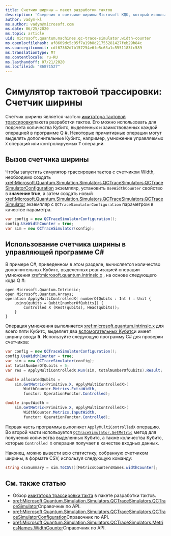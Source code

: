 ```yaml
---
title: Счетчик ширины — пакет разработки тактов
description: 'Сведения о счетчике ширины Microsoft КДК, который использует симулятор трассировки тактов для подсчета количества Кубитс, выделенных и заимствованных операциями в программе Q #.'
author: vadym-kl
ms.author: vadym@microsoft.com
ms.date: 06/25/2020
ms.topic: article
uid: microsoft.quantum.machines.qc-trace-simulator.width-counter
ms.openlocfilehash: af8609dc5c05f7a19b8d21755281427feb29b84c
ms.sourcegitcommit: cdf67362d7b157254e6fe5c63a1c5551183fc589
ms.translationtype: MT
ms.contentlocale: ru-RU
ms.lasthandoff: 07/21/2020
ms.locfileid: "86871527"
---
```

# <a name="quantum-trace-simulator-width-counter"></a>Симулятор тактовой трассировки: Счетчик ширины

Счетчик ширины является частью [имитатора тактовой трассировки](xref:microsoft.quantum.machines.qc-trace-simulator.intro)пакета разработки тактов. Его можно использовать для подсчета количества Кубитс, выделенных и заимствованных каждой операцией в программе Q #. Некоторые примитивные операции могут выделять дополнительные Кубитс, например, умножение управляемых `X` операций или контролируемых `T` операций.

## <a name="invoking-the-width-counter"></a>Вызов счетчика ширины

Чтобы запустить симулятор трассировки тактов с счетчиком Width, необходимо создать <xref:Microsoft.Quantum.Simulation.Simulators.QCTraceSimulators.QCTraceSimulatorConfiguration> экземпляр, установить `UseWidthCounter` свойство в **значение true**, а затем создать новый <xref:Microsoft.Quantum.Simulation.Simulators.QCTraceSimulators.QCTraceSimulator> экземпляр с `QCTraceSimulatorConfiguration` параметром в качестве параметра. 

```csharp
var config = new QCTraceSimulatorConfiguration();
config.UseWidthCounter = true;
var sim = new QCTraceSimulator(config);
```

## <a name="using-the-width-counter-in-a-c-host-program"></a>Использование счетчика ширины в управляющей программе C#

В примере C#, приведенном в этом разделе, вычисляется количество дополнительных Кубитс, выделенных реализацией операции умножения <xref:microsoft.quantum.intrinsic.x> , на основе следующего кода Q #:

```qsharp
open Microsoft.Quantum.Intrinsic;
open Microsoft.Quantum.Arrays;
operation ApplyMultiControlledX( numberOfQubits : Int ) : Unit {
    using(qubits = Qubit[numberOfQubits]) {
        Controlled X (Rest(qubits), Head(qubits));
    } 
}
```

Операция умножения выполняется <xref:microsoft.quantum.intrinsic.x> для всего пяти Кубитс, выделяет два [вспомогательных Кубитс](xref:microsoft.quantum.glossary#ancilla)и имеет ширину ввода **5**. Используйте следующую программу C# для проверки счетчиков:

```csharp 
var config = new QCTraceSimulatorConfiguration();
config.UseWidthCounter = true;
var sim = new QCTraceSimulator(config);
int totalNumberOfQubits = 5;
var res = ApplyMultiControlledX.Run(sim, totalNumberOfQubits).Result;

double allocatedQubits = 
    sim.GetMetric<Primitive.X, ApplyMultiControlledX>(
        WidthCounter.Metrics.ExtraWidth,
        functor: OperationFunctor.Controlled); 

double inputWidth =
    sim.GetMetric<Primitive.X, ApplyMultiControlledX>(
        WidthCounter.Metrics.InputWidth,
        functor: OperationFunctor.Controlled);
```

Первая часть программы выполняет `ApplyMultiControlledX` операцию. Во второй части используется [`QCTraceSimulator.GetMetric`](https://docs.microsoft.com/dotnet/api/microsoft.quantum.simulation.simulators.qctracesimulators.qctracesimulator.getmetric) метод для получения количества выделенных Кубитс, а также количества Кубитс, которые `Controlled X` операция получает в качестве входных данных. 

Наконец, можно вывести всю статистику, собранную счетчиком ширины, в формате CSV, используя следующую команду:
```csharp
string csvSummary = sim.ToCSV()[MetricsCountersNames.widthCounter];
```

## <a name="see-also"></a>См. также статью

- Обзор [имитатора трассировки такта](xref:microsoft.quantum.machines.qc-trace-simulator.intro) в пакете разработки тактов.
- <xref:Microsoft.Quantum.Simulation.Simulators.QCTraceSimulators.QCTraceSimulator>Справочник по API.
- <xref:Microsoft.Quantum.Simulation.Simulators.QCTraceSimulators.QCTraceSimulatorConfiguration>Справочник по API.
- <xref:Microsoft.Quantum.Simulation.Simulators.QCTraceSimulators.MetricsNames.WidthCounter>Справочник по API.
